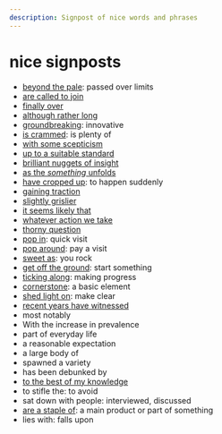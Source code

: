 ```yaml
---
description: Signpost of nice words and phrases
---
```


# nice signposts

* [beyond the pale](http://www.worldwidewords.org/qa/qa-pal2.htm): passed over limits
* [are called to join](https://ludwig.guru/s/are+called+to+join)
* [finally over](https://ludwig.guru/s/were+finally+over)
* [although rather long](https://ludwig.guru/s/although+rather+long)
* [groundbreaking](https://dictionary.cambridge.org/dictionary/english/groundbreaking): innovative
* [is crammed](https://ludwig.guru/s/is+crammed+with): is plenty of
* [with some scepticism](https://ludwig.guru/s/with+some+scepticism)
* [up to a suitable standard](https://www.merriam-webster.com/dictionary/up%20to%20standard)
* [brilliant nuggets of insight](https://www.theguardian.com/books/2015/oct/30/ten-things-i-learned-about-writing-from-stephen-king)
* [as the _something_ unfolds](https://www.merriam-webster.com/dictionary/unfold)
* [have cropped up](https://www.macmillandictionary.com/dictionary/british/crop-up): to happen suddenly
* [gaining traction](https://www.phrasemix.com/phrases/gain-traction)
* [slightly grislier](https://www.theguardian.com/books/2015/oct/30/ten-things-i-learned-about-writing-from-stephen-king)
* [it seems likely that](https://www.linguee.com.br/portugues-ingles/search?source=auto&query=It+seems+likely+that)
* [whatever action we take](https://www.linguee.com.br/portugues-ingles/search?source=auto&query=Whatever+action+we+take)
* [thorny question](https://www.powerthesaurus.org/thorny_question/synonyms)
* [pop in](https://www.powerthesaurus.org/pop_in/synonyms): quick visit
* [pop around](https://www.powerthesaurus.org/pop_around/synonyms): pay a visit
* [sweet as](https://www.powerthesaurus.org/sweet_as/synonyms): you rock
* [get off the ground](https://www.powerthesaurus.org/get_off_the_ground/synonyms): start something
* [ticking along](https://www.usingenglish.com/reference/phrasal-verbs/tick.html): making progress
* [cornerstone](https://www.merriam-webster.com/dictionary/cornerstones): a basic element
* [shed light on](https://www.powerthesaurus.org/shed_light_on): make clear
* [recent years have witnessed](https://www.linguee.com/english-portuguese/search?query=recent+years+have+witnessed)
* most notably
* With the increase in prevalence
* part of everyday life
* a reasonable expectation
* a large body of
* spawned a variety
* has been debunked by
* [to the best of my knowledge](https://www.macmillanthesaurus.com/to-the-best-of-my-knowledge)
* to stifle the: to avoid
* sat down with people: interviewed, discussed
* [are a staple of](https://dictionary.cambridge.org/us/dictionary/english/staple): a main product or part of something
* lies with: falls upon

